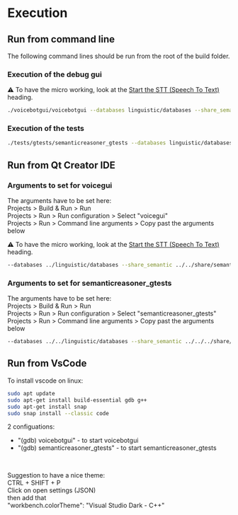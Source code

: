 # Execution


## Run from command line

The following command lines should be run from the root of the build folder.

### Execution of the debug gui

:warning: To have the micro working, look at the [Start the STT (Speech To Text)](#start-the-stt) heading.

```bash
./voicebotgui/voicebotgui --databases linguistic/databases --share_semantic ../share/semantic
```

### Execution of the tests

```bash
./tests/gtests/semanticreasoner_gtests --databases linguistic/databases --share_semantic ../share/semantic
```




## Run from Qt Creator IDE


### Arguments to set for voicegui

The arguments have to be set here:<br />
Projects > Build & Run > Run<br />
Projects > Run > Run configuration > Select "voicegui"<br />
Projects > Run > Command line arguments > Copy past the arguments below<br />

:warning: To have the micro working, look at the [Start the STT (Speech To Text)](#start-the-stt) heading.

```bash
--databases ../linguistic/databases --share_semantic ../../share/semantic
```


### Arguments to set for semanticreasoner_gtests

The arguments have to be set here:<br />
Projects > Build & Run > Run<br />
Projects > Run > Run configuration > Select "semanticreasoner_gtests"<br />
Projects > Run > Command line arguments > Copy past the arguments below<br />


```bash
--databases ../../linguistic/databases --share_semantic ../../../share/semantic
```



## Run from VsCode


To install vscode on linux:
```bash
sudo apt update
sudo apt-get install build-essential gdb g++
sudo apt-get install snap
sudo snap install --classic code
```

2 configuations:<br />
* "(gdb) voicebotgui" - to start voicebotgui<br />
* "(gdb) semanticreasoner_gtests" - to start semanticreasoner_gtests<br />
<br />

Suggestion to have a nice theme:<br />
CTRL + SHIFT + P<br />
Click on open settings (JSON)<br />
then add that<br />
    "workbench.colorTheme": "Visual Studio Dark - C++"<br />






